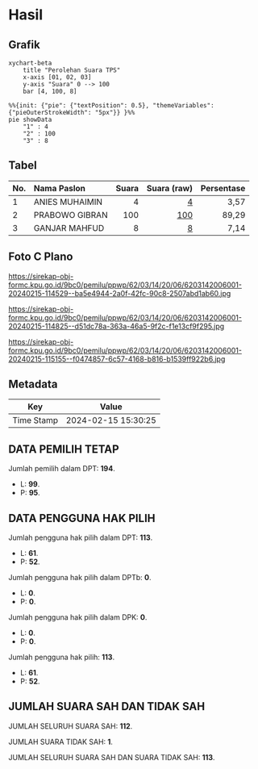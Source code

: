 # Hasil

## Grafik

```mermaid
xychart-beta
    title "Perolehan Suara TPS"
    x-axis [01, 02, 03]
    y-axis "Suara" 0 --> 100
    bar [4, 100, 8]
```

```mermaid
%%{init: {"pie": {"textPosition": 0.5}, "themeVariables": {"pieOuterStrokeWidth": "5px"}} }%%
pie showData
    "1" : 4
    "2" : 100
    "3" : 8
```

## Tabel

| No. | Nama Paslon    | Suara | Suara (raw) | Persentase |
|:--- |:-------------- | -----:| -----------:| ----------:|
| 1   | ANIES MUHAIMIN | 4     | [4][p-1]    | 3,57       |
| 2   | PRABOWO GIBRAN | 100   | [100][p-2]  | 89,29      |
| 3   | GANJAR MAHFUD  | 8     | [8][p-3]    | 7,14       |


[p-1]: https://github.com/gigit-pemilu/pemilu-2024-62-kalimantan-tengah/blob/main/pilpres/hitung-suara/sub/62-kalimantan-tengah/sub/03-kapuas/sub/14-pasak-talawang/sub/2006-tumbang-diring/sub/001-tps/sub/paslon-1.txt
[p-2]: https://github.com/gigit-pemilu/pemilu-2024-62-kalimantan-tengah/blob/main/pilpres/hitung-suara/sub/62-kalimantan-tengah/sub/03-kapuas/sub/14-pasak-talawang/sub/2006-tumbang-diring/sub/001-tps/sub/paslon-2.txt
[p-3]: https://github.com/gigit-pemilu/pemilu-2024-62-kalimantan-tengah/blob/main/pilpres/hitung-suara/sub/62-kalimantan-tengah/sub/03-kapuas/sub/14-pasak-talawang/sub/2006-tumbang-diring/sub/001-tps/sub/paslon-3.txt

## Foto C Plano

https://sirekap-obj-formc.kpu.go.id/9bc0/pemilu/ppwp/62/03/14/20/06/6203142006001-20240215-114529--ba5e4944-2a0f-42fc-90c8-2507abd1ab60.jpg

https://sirekap-obj-formc.kpu.go.id/9bc0/pemilu/ppwp/62/03/14/20/06/6203142006001-20240215-114825--d51dc78a-363a-46a5-9f2c-f1e13cf9f295.jpg

https://sirekap-obj-formc.kpu.go.id/9bc0/pemilu/ppwp/62/03/14/20/06/6203142006001-20240215-115155--f0474857-6c57-4168-b816-b1539ff922b6.jpg


## Metadata

| Key        | Value               |
| ---------- | ------------------- |
| Time Stamp | 2024-02-15 15:30:25 |


## DATA PEMILIH TETAP

Jumlah pemilih dalam DPT: **194**.
 * L: **99**.
 * P: **95**.

## DATA PENGGUNA HAK PILIH

Jumlah pengguna hak pilih dalam DPT: **113**.
 * L: **61**.
 * P: **52**.

Jumlah pengguna hak pilih dalam DPTb: **0**.
 * L: **0**.
 * P: **0**.

Jumlah pengguna hak pilih dalam DPK: **0**.
 * L: **0**.
 * P: **0**.

Jumlah pengguna hak pilih: **113**.
 * L: **61**.
 * P: **52**.

## JUMLAH SUARA SAH DAN TIDAK SAH

JUMLAH SELURUH SUARA SAH: **112**.

JUMLAH SUARA TIDAK SAH: **1**.

JUMLAH SELURUH SUARA SAH DAN SUARA TIDAK SAH: **113**.


